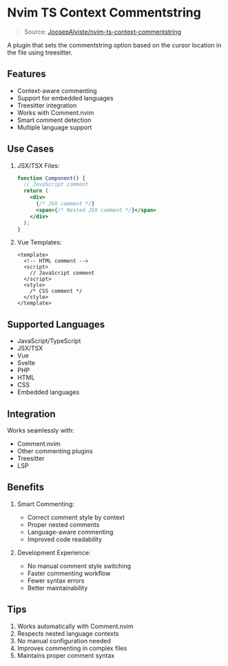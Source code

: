 # Nvim TS Context Commentstring

> Source: [JoosepAlviste/nvim-ts-context-commentstring](https://github.com/JoosepAlviste/nvim-ts-context-commentstring)

A plugin that sets the commentstring option based on the cursor location in the file using treesitter.

## Features

- Context-aware commenting
- Support for embedded languages
- Treesitter integration
- Works with Comment.nvim
- Smart comment detection
- Multiple language support

## Use Cases

1. JSX/TSX Files:
   ```jsx
   function Component() {
     // JavaScript comment
     return (
       <div>
         {/* JSX comment */}
         <span>{/* Nested JSX comment */}</span>
       </div>
     );
   }
   ```

2. Vue Templates:
   ```vue
   <template>
     <!-- HTML comment -->
     <script>
       // JavaScript comment
     </script>
     <style>
       /* CSS comment */
     </style>
   </template>
   ```

## Supported Languages

- JavaScript/TypeScript
- JSX/TSX
- Vue
- Svelte
- PHP
- HTML
- CSS
- Embedded languages

## Integration

Works seamlessly with:
- Comment.nvim
- Other commenting plugins
- Treesitter
- LSP

## Benefits

1. Smart Commenting:
   - Correct comment style by context
   - Proper nested comments
   - Language-aware commenting
   - Improved code readability

2. Development Experience:
   - No manual comment style switching
   - Faster commenting workflow
   - Fewer syntax errors
   - Better maintainability

## Tips

1. Works automatically with Comment.nvim
2. Respects nested language contexts
3. No manual configuration needed
4. Improves commenting in complex files
5. Maintains proper comment syntax 